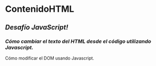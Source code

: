 # ContenidoHTML

## **_Desafío JavaScript!_**

### **_Cómo cambiar el texto del HTML desde el código utilizando Javascript._**

Cómo modificar el DOM usando Javascript. 
